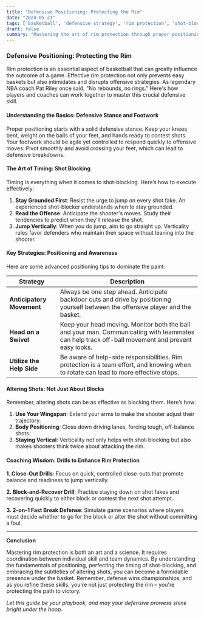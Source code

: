 ```yaml
---
title: "Defensive Positioning: Protecting the Rim"
date: "2024-05-21"
tags: ['basketball', 'defensive strategy', 'rim protection', 'shot-blocking', 'coaching']
draft: false
summary: "Mastering the art of rim protection through proper positioning, shot-blocking timing, and shot alteration to stifle the opposition's scoring attempts."
---
```


### Defensive Positioning: Protecting the Rim

Rim protection is an essential aspect of basketball that can greatly influence the outcome of a game. Effective rim protection not only prevents easy baskets but also intimidates and disrupts offensive strategies. As legendary NBA coach Pat Riley once said, "No rebounds, no rings." Here's how players and coaches can work together to master this crucial defensive skill.

#### Understanding the Basics: Defensive Stance and Footwork

Proper positioning starts with a solid defensive stance. Keep your knees bent, weight on the balls of your feet, and hands ready to contest shots. Your footwork should be agile yet controlled to respond quickly to offensive moves. Pivot smoothly and avoid crossing your feet, which can lead to defensive breakdowns.

#### The Art of Timing: Shot Blocking

Timing is everything when it comes to shot-blocking. Here’s how to execute effectively:

1. **Stay Grounded First**: Resist the urge to jump on every shot fake. An experienced shot-blocker understands when to stay grounded.
2. **Read the Offense**: Anticipate the shooter's moves. Study their tendencies to predict when they'll release the shot.
3. **Jump Vertically**: When you do jump, aim to go straight up. Verticality rules favor defenders who maintain their space without leaning into the shooter.

#### Key Strategies: Positioning and Awareness

Here are some advanced positioning tips to dominate the paint:

| Strategy                  | Description                                                                                                                                   |
|---------------------------|-----------------------------------------------------------------------------------------------------------------------------------------------|
| **Anticipatory Movement** | Always be one step ahead. Anticipate backdoor cuts and drive by positioning yourself between the offensive player and the basket.             |
| **Head on a Swivel**      | Keep your head moving. Monitor both the ball and your man. Communicating with teammates can help track off-ball movement and prevent easy looks.|
| **Utilize the Help Side** | Be aware of help-side responsibilities. Rim protection is a team effort, and knowing when to rotate can lead to more effective stops.         |

#### Altering Shots: Not Just About Blocks

Remember, altering shots can be as effective as blocking them. Here’s how:

1. **Use Your Wingspan**: Extend your arms to make the shooter adjust their trajectory.
2. **Body Positioning**: Close down driving lanes, forcing tough, off-balance shots.
3. **Staying Vertical**: Verticality not only helps with shot-blocking but also makes shooters think twice about attacking the rim.

#### Coaching Wisdom: Drills to Enhance Rim Protection

**1. Close-Out Drills**: Focus on quick, controlled close-outs that promote balance and readiness to jump vertically.

**2. Block-and-Recover Drill**: Practice staying down on shot fakes and recovering quickly to either block or contest the next shot attempt.

**3. 2-on-1 Fast Break Defense**: Simulate game scenarios where players must decide whether to go for the block or alter the shot without committing a foul.

---

**Conclusion**

Mastering rim protection is both an art and a science. It requires coordination between individual skill and team dynamics. By understanding the fundamentals of positioning, perfecting the timing of shot-blocking, and embracing the subtleties of altering shots, you can become a formidable presence under the basket. Remember, defense wins championships, and as you refine these skills, you're not just protecting the rim – you're protecting the path to victory.

*Let this guide be your playbook, and may your defensive prowess shine bright under the hoop.*
```